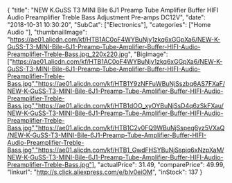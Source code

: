 {
	"title": "NEW K.GuSS T3 MINI Bile 6J1 Preamp Tube Amplifier Buffer HIFI Audio Preamplifier Treble Bass Adjustment Pre-amps DC12V",
	"date": "2018-10-31 10:30:20",
	"SubCat": ["Electronics"],
	"categories": ["Home Audio "],
	"thumbnailImage": "https://ae01.alicdn.com/kf/HTB1AC0oF4WYBuNjy1zkq6xGGpXa6/NEW-K-GuSS-T3-MINI-Bile-6J1-Preamp-Tube-Amplifier-Buffer-HIFI-Audio-Preamplifier-Treble-Bass.jpg_220x220.jpg",
	"BigImage": ["https://ae01.alicdn.com/kf/HTB1AC0oF4WYBuNjy1zkq6xGGpXa6/NEW-K-GuSS-T3-MINI-Bile-6J1-Preamp-Tube-Amplifier-Buffer-HIFI-Audio-Preamplifier-Treble-Bass.jpg","https://ae01.alicdn.com/kf/HTB1Y9zNFFuWBuNjSszbq6AS7FXaF/NEW-K-GuSS-T3-MINI-Bile-6J1-Preamp-Tube-Amplifier-Buffer-HIFI-Audio-Preamplifier-Treble-Bass.jpg","https://ae01.alicdn.com/kf/HTB1dOO_xyOYBuNjSsD4q6zSkFXau/NEW-K-GuSS-T3-MINI-Bile-6J1-Preamp-Tube-Amplifier-Buffer-HIFI-Audio-Preamplifier-Treble-Bass.jpg","https://ae01.alicdn.com/kf/HTB1C2v0FQ9WBuNjSspeq6yz5VXaQ/NEW-K-GuSS-T3-MINI-Bile-6J1-Preamp-Tube-Amplifier-Buffer-HIFI-Audio-Preamplifier-Treble-Bass.jpg","https://ae01.alicdn.com/kf/HTB1_GwdFHSYBuNjSspiq6xNzpXaM/NEW-K-GuSS-T3-MINI-Bile-6J1-Preamp-Tube-Amplifier-Buffer-HIFI-Audio-Preamplifier-Treble-Bass.jpg"],
	"actualPrice": 31.49,
	"comparePrice": 49.99,
	"linkurl": "http://s.click.aliexpress.com/e/bIv0eiOM",
	"inStock": 137
}
